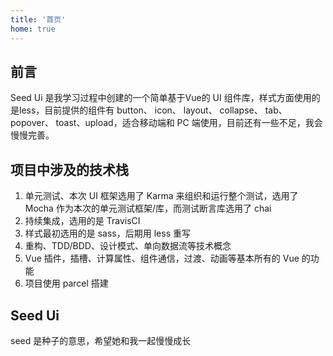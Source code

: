 ```yaml
---
title: '首页'
home: true
---
```


## 前言
  Seed Ui 是我学习过程中创建的一个简单基于Vue的 UI 组件库，样式方面使用的是less，目前提供的组件有 button、 icon、 layout、 collapse、 tab、 popover、 toast、upload，适合移动端和 PC 端使用，目前还有一些不足，我会慢慢完善。

## 项目中涉及的技术栈
1. 单元测试、本次 UI 框架选用了 Karma 来组织和运行整个测试，选用了 Mocha 作为本次的单元测试框架/库，而测试断言库选用了 chai
2. 持续集成，选用的是 TravisCI
3. 样式最初选用的是 sass，后期用 less 重写 
4. 重构、TDD/BDD、设计模式、单向数据流等技术概念
5. Vue 插件，插槽、计算属性、组件通信，过渡、动画等基本所有的 Vue 的功能
6. 项目使用 parcel 搭建

## Seed Ui
seed 是种子的意思，希望她和我一起慢慢成长
